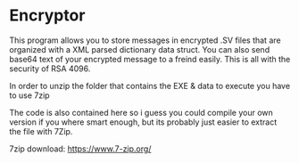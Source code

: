 # Encryptor

This program allows you to store messages in encrypted .SV files that are organized with a XML parsed dictionary data struct.
You can also send base64 text of your encrypted message to a freind easily. This is all with the security of RSA 4096.

In order to unzip the folder that contains the EXE & data to execute you have to use 7zip

The code is also contained here so i guess you could compile your own version if you where smart enough,
but its probably just easier to extract the file with 7Zip.

7zip download: https://www.7-zip.org/
